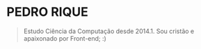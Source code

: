 # PEDRO RIQUE

> Estudo Ciência da Computação desde 2014.1. Sou cristão e apaixonado por Front-end; :)
